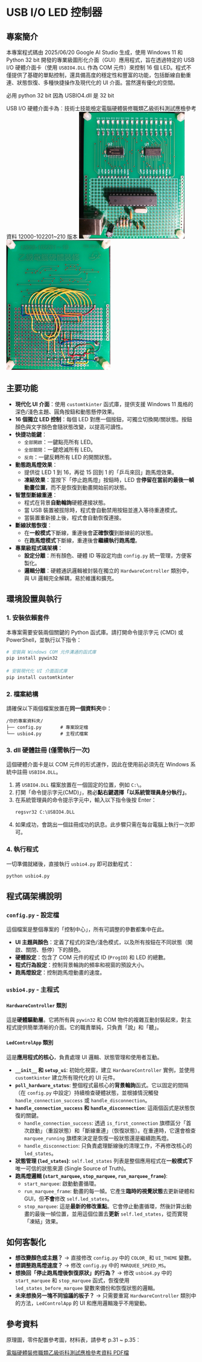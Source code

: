 # USB I/O LED 控制器

## 專案簡介

本專案程式碼由 2025/06/20 Google AI Studio 生成，使用 Windows 11 和 Python 32 bit 開發的專業級圖形化介面（GUI）應用程式，旨在透過特定的 USB I/O 硬體介面卡（使用 `USBIO4.DLL` 作為 COM 元件）來控制 16 個 LED。程式不僅提供了基礎的單點控制，還具備高度的穩定性和豐富的功能，包括斷線自動重連、狀態恢復、多種快捷操作及現代化的 UI 介面。當然還有優化的空間。

必用 python 32 bit 因為 USBIO4.dll 是 32 bit

USB I/O 硬體介面卡為︰技術士技能檢定電腦硬體裝修職類乙級術科測試應檢參考資料 12000-102201~210 版本
![A](./images/USBIO_board_A_finish_s.png)
![B](./images/USBIO_board_B_finish_s.png)
## 主要功能

*   **現代化 UI 介面**：使用 `customtkinter` 函式庫，提供支援 Windows 11 風格的深色/淺色主題、圓角按鈕和動態懸停效果。
*   **16 個獨立 LED 控制**：每個 LED 對應一個按鈕，可獨立切換開/關狀態。按鈕顏色與文字顏色會隨狀態改變，以提高可讀性。
*   **快捷功能鍵**：
    *   `全部開啟`：一鍵點亮所有 LED。
    *   `全部關閉`：一鍵熄滅所有 LED。
    *   `反向`：一鍵反轉所有 LED 的開關狀態。
*   **動態跑馬燈效果**：
    *   提供從 LED 1 到 16，再從 15 回到 1 的「乒乓來回」跑馬燈效果。
    *   **凍結效果**：當按下「停止跑馬燈」按鈕時，LED 會**停留在當前的最後一幀動畫位置**，而不是恢復到動畫開始前的狀態。
*   **智慧型斷線重連**：
    *   程式在背景**自動輪詢**硬體連接狀態。
    *   當 USB 裝置被拔除時，程式會自動禁用按鈕並進入等待重連模式。
    *   當裝置重新接上後，程式會自動恢復連接。
*   **斷線狀態恢復**：
    *   在**一般模式**下斷線，重連後會**正確恢復**到斷線前的狀態。
    *   在**跑馬燈模式**下斷線，重連後會**繼續執行跑馬燈**。
*   **專業級程式碼架構**：
    *   **設定分離**：所有顏色、硬體 ID 等設定均由 `config.py` 統一管理，方便客製化。
    *   **邏輯分離**：硬體通訊邏輯被封裝在獨立的 `HardwareController` 類別中，與 UI 邏輯完全解耦，易於維護和擴充。

## 環境設置與執行

### 1. 安裝依賴套件

本專案需要安裝兩個關鍵的 Python 函式庫。請打開命令提示字元 (CMD) 或 PowerShell，並執行以下指令：

```bash
# 安裝與 Windows COM 元件溝通的函式庫
pip install pywin32

# 安裝現代化 UI 介面函式庫
pip install customtkinter
```

### 2. 檔案結構

請確保以下兩個檔案放置在**同一個資料夾**中：

```
/你的專案資料夾/
├── config.py       # 專案設定檔
└── usbio4.py       # 主程式檔案
```

### 3. dll 硬體註冊 (僅需執行一次)

這個硬體介面卡是以 COM 元件的形式運作，因此在使用前必須先在 Windows 系統中註冊 `USBIO4.DLL`。

1.  將 `USBIO4.DLL` 檔案放置在一個固定的位置，例如 `C:\`。
2.  打開「命令提示字元(CMD)」，務必**點右鍵選擇「以系統管理員身分執行」**。
3.  在系統管理員的命令提示字元中，輸入以下指令後按 Enter：
    ```cmd
    regsvr32 C:\USBIO4.DLL
    ```
4.  如果成功，會跳出一個註冊成功的訊息。此步驟只需在每台電腦上執行一次即可。

### 4. 執行程式

一切準備就緒後，直接執行 `usbio4.py` 即可啟動程式：

```bash
python usbio4.py
```

## 程式碼架構說明

### `config.py` - 設定檔

這個檔案是整個專案的「控制中心」，所有可調整的參數都集中在此。

*   **UI 主題與顏色**：定義了程式的深色/淺色模式，以及所有按鈕在不同狀態（開啟、關閉、懸停）下的顏色。
*   **硬體設定**：包含了 COM 元件的程式 ID (`ProgID`) 和 LED 的總數。
*   **程式行為設定**：控制背景輪詢的頻率和視窗的預設大小。
*   **跑馬燈設定**：控制跑馬燈動畫的速度。

### `usbio4.py` - 主程式

#### `HardwareController` 類別

這是**硬體驅動層**。它將所有與 `pywin32` 和 COM 物件的複雜互動封裝起來，對主程式提供簡單清晰的介面。它的職責單純，只負責「說」和「聽」。

#### `LedControlApp` 類別

這是**應用程式的核心**，負責處理 UI 邏輯、狀態管理和使用者互動。

*   **`__init__` 和 `setup_ui`**: 初始化視窗，建立 `HardwareController` 實例，並使用 `customtkinter` 建立所有現代化的 UI 元件。
*   **`poll_hardware_status`**: 整個程式最核心的**背景輪詢**函式。它以固定的間隔（在 `config.py` 中設定）持續檢查硬體狀態，並根據情況觸發 `handle_connection_success` 或 `handle_disconnection`。
*   **`handle_connection_success` 和 `handle_disconnection`**: 這兩個函式是狀態恢復的關鍵。
    *   `handle_connection_success`: 透過 `is_first_connection` 旗標區分「首次啟動」（重設狀態）和「斷線重連」（恢復狀態）。在重連時，它還會檢查 `marquee_running` 旗標來決定是恢復一般狀態還是繼續跑馬燈。
    *   `handle_disconnection`: 只負責處理斷線後的清理工作，不再修改核心的 `led_states`。
*   **狀態管理 (`led_states`)**: `self.led_states` 列表是整個應用程式在**一般模式下**唯一可信的狀態來源 (Single Source of Truth)。
*   **跑馬燈邏輯 (`start_marquee`, `stop_marquee`, `run_marquee_frame`)**:
    *   `start_marquee`: 啟動動畫循環。
    *   `run_marquee_frame`: 動畫的每一幀。它產生**臨時的視覺狀態**去更新硬體和 GUI，但**不會**修改 `self.led_states`。
    *   `stop_marquee`: 這是**最新的修改重點**。它會停止動畫循環，然後計算出動畫的最後一幀位置，並用這個位置去**更新** `self.led_states`，從而實現「凍結」效果。

## 如何客製化

*   **想改變顏色或主題？** -> 直接修改 `config.py` 中的 `COLOR_` 和 `UI_THEME` 變數。
*   **想調整跑馬燈速度？** -> 修改 `config.py` 中的 `MARQUEE_SPEED_MS`。
*   **想換回「停止跑馬燈後恢復原狀」的行為？** -> 修改 `usbio4.py` 中的 `start_marquee` 和 `stop_marquee` 函式，恢復使用 `led_states_before_marquee` 變數來備份和恢復狀態的邏輯。
*   **未來想換另一塊不同協議的板子？** -> 只需要重寫 `HardwareController` 類別中的方法，`LedControlApp` 的 UI 和應用邏輯幾乎不用變動。

## 參考資料
原理圖，零件配置參考圖，材料表，請參考 p.31 ~ p.35︰

[電腦硬體裝修職類乙級術科測試應檢參考資料 PDF檔](./data/120002B12_技術士技能檢定電腦硬體裝修職類乙級術科測試應檢參考資料.pdf)
